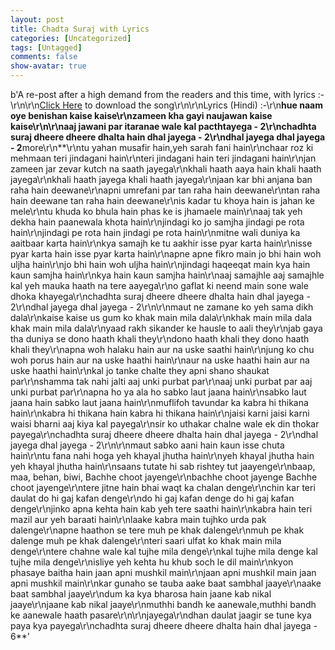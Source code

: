 ```yaml
---
layout: post
title: Chadta Suraj with Lyrics
categories: [Uncategorized]
tags: [Untagged]
comments: false
show-avatar: true
---
```


b'A re-post after a high demand from the readers and this time, with lyrics :-\r\n\r\n[Click Here](http://pragith.net/u/chadta/) to download the song\r\n\r\nLyrics (Hindi) :-\r\n**hue naam oye benishan kaise kaise\r\nzameen kha gayi naujawan kaise kaise\r\n\r\naaj jawani par itaranae wale kal pacthtayega - 2\r\nchadhta suraj dheere dheere dhalta hain dhal jayega - 2\r\ndhal jayega dhal jayega - 2**more\r\n**\r\ntu yahan musafir hain,yeh sarah fani hain\r\nchaar roz ki mehmaan teri jindagani hain\r\nteri jindagani hain teri jindagani hain\r\njan zameen jar zevar kutch na saath jayega\r\nkhali haath aaya hain khali haath jayega\r\nkhali haath jayega khali haath jayega\r\njaan kar bhi anjana ban raha hain deewane\r\napni umrefani par tan raha hain deewane\r\ntan raha hain deewane tan raha hain deewane\r\nis kadar tu khoya hain is jahan ke mele\r\ntu khuda ko bhula hain phas ke is jhamaele main\r\naaj tak yeh dekha hain paanewala khota hain\r\njindagi ko jo samjha jindagi pe rota hain\r\njindagi pe rota hain jindagi pe rota hain\r\nmitne wali duniya ka aaitbaar karta hain\r\nkya samajh ke tu aakhir isse pyar karta hain\r\nisse pyar karta hain isse pyar karta hain\r\napne apne fikro main jo bhi hain woh uljha hain\r\njo bhi hain woh uljha hain\r\njindagi haqeeqat main kya hain kaun samjha hain\r\nkya hain kaun samjha hain\r\naaj samajhle aaj samajhle kal yeh mauka haath na tere aayega\r\no gaflat ki neend main sone wale dhoka khayega\r\nchadhta suraj dheere dheere dhalta hain dhal jayega - 2\r\ndhal jayega dhal jayega - 2\r\n\r\nmaut ne zamane ko yeh sama dikh dala\r\nkaise kaise us gum ko khak main mila dala\r\nkhak main mila dala khak main mila dala\r\nyaad rakh sikander ke hausle to aali they\r\njab gaya tha duniya se dono haath khali they\r\ndono haath khali they dono haath khali they\r\napna woh halaku hain aur na uske saathi hain\r\njung ko chu woh porus hain aur na uske haathi hain\r\naur na uske haathi hain aur na uske haathi hain\r\nkal jo tanke chalte they apni shano shaukat par\r\nshamma tak nahi jalti aaj unki purbat par\r\naaj unki purbat par aaj unki purbat par\r\napna ho ya ala ho sabko laut jaana hain\r\nsabko laut jaana hain sabko laut jaana hain\r\nmuflifoh tavundar ka kabra hi thikana hain\r\nkabra hi thikana hain kabra hi thikana hain\r\njaisi karni jaisi karni waisi bharni aaj kiya kal payega\r\nsir ko uthakar chalne wale ek din thokar payega\r\nchadhta suraj dheere dheere dhalta hain dhal jayega - 2\r\ndhal jayega dhal jayega - 2\r\n\r\nmaut sabko aani hain kaun isse chuta hain\r\ntu fana nahi hoga yeh khayal jhutha hain\r\nyeh khayal jhutha hain yeh khayal jhutha hain\r\nsaans tutate hi sab rishtey tut jaayenge\r\nbaap, maa, behan, biwi, Bachhe choot jayenge\r\nbachhe choot jayenge Bachhe choot jayenge\r\ntere jitne hain bhai waqt ka chalan denge\r\nchin kar teri daulat do hi gaj kafan denge\r\ndo hi gaj kafan denge do hi gaj kafan denge\r\njinko apna kehta hain kab yeh tere saathi hain\r\nkabra hain teri mazil aur yeh baraati hain\r\nlaake kabra main tujhko urda pak dalenge\r\napne haathon se tere muh pe khak dalenge\r\nmuh pe khak dalenge muh pe khak dalenge\r\nteri saari ulfat ko khak main mila denge\r\ntere chahne wale kal tujhe mila denge\r\nkal tujhe mila denge kal tujhe mila denge\r\nisliye yeh kehta hu khub soch le dil main\r\nkyon phasaye baitha hain jaan apni mushkil main\r\njaan apni mushkil main jaan apni mushkil main\r\nkar gunaho se tauba aake baat sambhal jaaye\r\naake baat sambhal jaaye\r\ndum ka kya bharosa hain jaane kab nikal jaaye\r\njaane kab nikal jaaye\r\nmuthhi bandh ke aanewale,muthhi bandh ke aanewale haath pasare\r\n\r\njayega\r\ndhan daulat jaagir se tune kya paya kya payega\r\nchadhta suraj dheere dheere dhalta hain dhal jayega - 6**'